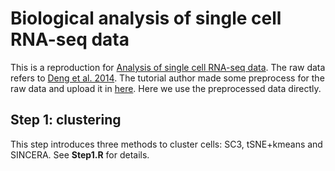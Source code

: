 # Biological analysis of single cell RNA-seq data
This is a reproduction for [Analysis of single cell RNA-seq data](https://www.singlecellcourse.org/basic-quality-control-qc-and-exploration-of-scrna-seq-datasets.html). The raw data refers to [Deng et al. 2014](https://www.science.org/doi/abs/10.1126/science.1245316). The tutorial author made some preprocess for the raw data and upload it in [here](https://www.singlecellcourse.org/data/?prefix=data/deng/). Here we use the preprocessed data directly. 

## Step 1: clustering
This step introduces three methods to cluster cells: SC3, tSNE+kmeans and SINCERA. See **Step1.R** for details. 
